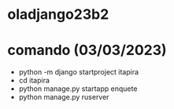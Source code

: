 # oladjango23b2
# comando (03/03/2023)
- python -m django startproject itapira
- cd itapira
- python manage.py startapp enquete 
- python manage.py ruserver

